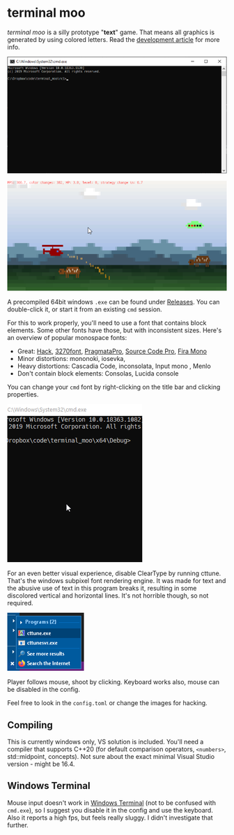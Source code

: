 # terminal moo

*terminal moo* is a silly prototype "**text**" game. That means all graphics is generated by using colored letters. Read the [development article](text/text.md) for more info.

![](text/cmd_video.gif)

![](text/video.gif)

A precompiled 64bit windows `.exe` can be found under [Releases](https://github.com/s9w/terminal_moo/releases). You can double-click it, or start it from an existing `cmd` session.

For this to work properly, you'll need to use a font that contains block elements. Some other fonts have those, but with inconsistent sizes. Here's an overview of popular monospace fonts:

- Great: [Hack](https://github.com/source-foundry/Hack), [3270font](https://github.com/rbanffy/3270font), [PragmataPro](https://github.com/fabrizioschiavi/pragmatapro), [Source Code Pro](https://github.com/adobe-fonts/source-code-pro), [Fira Mono](https://mozilla.github.io/Fira/)
- Minor distortions: mononoki, iosevka, 
- Heavy distortions: Cascadia Code, inconsolata, Input mono , Menlo
- Don't contain block elements: Consolas, Lucida console

You can change your `cmd` font by right-clicking on the title bar and clicking properties.

![](text/cmd_font.gif)

For an even better visual experience, disable ClearType by running cttune. That's the windows subpixel font rendering engine. It was made for text and the abusive use of text in this program breaks it, resulting in some discolored vertical and horizontal lines. It's not horrible though, so not required.

![](text/cttune.png)

Player follows mouse, shoot by clicking. Keyboard works also, mouse can be disabled in the config.

Feel free to look in the `config.toml` or change the images for hacking.

## Compiling

This is currently windows only, VS solution is included. You'll need a compiler that supports C++20 (for default comparison operators, `<numbers>`, std::midpoint, concepts). Not sure about the exact minimal Visual Studio version - might be 16.4.


## Windows Terminal
Mouse input doesn't work in [Windows Terminal](https://github.com/microsoft/terminal) (not to be confused with `cmd.exe`), so I suggest you disable it in the config and use the keyboard. Also it reports a high fps, but feels really sluggy. I didn't investigate that further.
